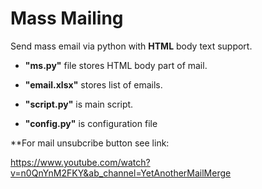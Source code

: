 # Mass Mailing
Send mass email via python with **HTML** body text support.

  * **"ms.py"** file stores HTML body part of mail. 
  * **"email.xlsx"** stores list of emails. 

  * **"script.py"** is main script. 

  * **"config.py"** is configuration file

**For mail unsubcribe button see link:

https://www.youtube.com/watch?v=n0QnYnM2FKY&ab_channel=YetAnotherMailMerge
